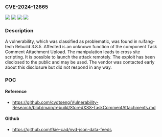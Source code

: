 ### [CVE-2024-12665](https://cve.mitre.org/cgi-bin/cvename.cgi?name=CVE-2024-12665)
![](https://img.shields.io/static/v1?label=Product&message=Rebuild&color=blue)
![](https://img.shields.io/static/v1?label=Version&message=%3D%203.8.5%20&color=brighgreen)
![](https://img.shields.io/static/v1?label=Vulnerability&message=Code%20Injection&color=brighgreen)
![](https://img.shields.io/static/v1?label=Vulnerability&message=Cross%20Site%20Scripting&color=brighgreen)

### Description

A vulnerability, which was classified as problematic, was found in ruifang-tech Rebuild 3.8.5. Affected is an unknown function of the component Task Comment Attachment Upload. The manipulation leads to cross site scripting. It is possible to launch the attack remotely. The exploit has been disclosed to the public and may be used. The vendor was contacted early about this disclosure but did not respond in any way.

### POC

#### Reference
- https://github.com/cydtseng/Vulnerability-Research/blob/main/rebuild/StoredXSS-TaskCommentAttachments.md

#### Github
- https://github.com/fkie-cad/nvd-json-data-feeds

